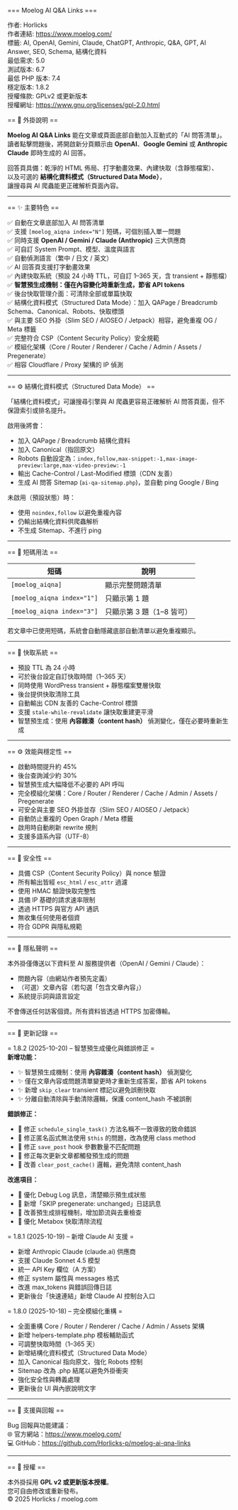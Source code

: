 === Moelog AI Q&A Links ===  

作者: Horlicks  
作者連結: https://www.moelog.com/  
標籤: AI, OpenAI, Gemini, Claude, ChatGPT, Anthropic, Q&A, GPT, AI Answer, SEO, Schema, 結構化資料  
最低需求: 5.0  
測試版本: 6.7  
最低 PHP 版本: 7.4  
穩定版本: 1.8.2  
授權條款: GPLv2 或更新版本  
授權網址: https://www.gnu.org/licenses/gpl-2.0.html  

== 🧠 外掛說明 ==

**Moelog AI Q&A Links** 能在文章或頁面底部自動加入互動式的「AI 問答清單」。  
讀者點擊問題後，將開啟新分頁顯示由 **OpenAI**、**Google Gemini** 或 **Anthropic Claude** 即時生成的 AI 回答。

回答頁具備：乾淨的 HTML 佈局、打字動畫效果、內建快取（含靜態檔案）、  
以及可選的 **結構化資料模式（Structured Data Mode）**，  
讓搜尋與 AI 爬蟲能更正確解析頁面內容。

---

== ✨ 主要特色 ==

✅ 自動在文章底部加入 AI 問答清單  
✅ 支援 `[moelog_aiqna index="N"]` 短碼，可個別插入單一問題  
✅ 同時支援 **OpenAI / Gemini / Claude (Anthropic)** 三大供應商  
✅ 可自訂 System Prompt、模型、溫度與語言  
✅ 自動偵測語言（繁中 / 日文 / 英文）  
✅ AI 回答頁支援打字動畫效果  
✅ 內建快取系統（預設 24 小時 TTL，可自訂 1–365 天，含 transient + 靜態檔）  
✅ **智慧預生成機制：僅在內容變化時重新生成，節省 API tokens**  
✅ 後台快取管理介面：可清除全部或單篇快取  
✅ 結構化資料模式（Structured Data Mode）：加入 QAPage / Breadcrumb Schema、Canonical、Robots、快取標頭  
✅ 與主要 SEO 外掛（Slim SEO / AIOSEO / Jetpack）相容，避免重複 OG / Meta 標籤  
✅ 完整符合 CSP（Content Security Policy）安全規範  
✅ 模組化架構（Core / Router / Renderer / Cache / Admin / Assets / Pregenerate）  
✅ 相容 Cloudflare / Proxy 架構的 IP 偵測  

---

== ⚙️ 結構化資料模式（Structured Data Mode） ==

「結構化資料模式」可讓搜尋引擎與 AI 爬蟲更容易正確解析 AI 問答頁面，但不保證索引或排名提升。

啟用後將會：
- 加入 QAPage / Breadcrumb 結構化資料  
- 加入 Canonical（指回原文）  
- Robots 自動設定為：`index,follow,max-snippet:-1,max-image-preview:large,max-video-preview:-1`  
- 輸出 Cache-Control / Last-Modified 標頭（CDN 友善）  
- 生成 AI 問答 Sitemap (`ai-qa-sitemap.php`)，並自動 ping Google / Bing  

未啟用（預設狀態）時：
- 使用 `noindex,follow` 以避免重複內容  
- 仍輸出結構化資料供爬蟲解析  
- 不生成 Sitemap、不進行 ping  

---

== 🧩 短碼用法 ==

| 短碼 | 說明 |
|------|------|
| `[moelog_aiqna]` | 顯示完整問題清單 |
| `[moelog_aiqna index="1"]` | 只顯示第 1 題 |
| `[moelog_aiqna index="3"]` | 只顯示第 3 題（1–8 皆可） |

若文章中已使用短碼，系統會自動隱藏底部自動清單以避免重複顯示。

---

== 🧮 快取系統 ==

- 預設 TTL 為 24 小時  
- 可於後台設定自訂快取時間（1–365 天）  
- 同時使用 WordPress transient + 靜態檔案雙層快取  
- 後台提供快取清除工具  
- 自動輸出 CDN 友善的 Cache-Control 標頭  
- 支援 `stale-while-revalidate` 讓快取重建更平滑  
- 智慧預生成：使用 **內容雜湊（content hash）** 偵測變化，僅在必要時重新生成  

---

== ⚙️ 效能與穩定性 ==

- 啟動時間提升約 45%  
- 後台查詢減少約 30%  
- 智慧預生成大幅降低不必要的 API 呼叫  
- 完全模組化架構：Core / Router / Renderer / Cache / Admin / Assets / Pregenerate  
- 可安全與主要 SEO 外掛並存（Slim SEO / AIOSEO / Jetpack）  
- 自動防止重複的 Open Graph / Meta 標籤  
- 啟用時自動刷新 rewrite 規則  
- 支援多語系內容（UTF-8）  

---

== 🔐 安全性 ==

- 具備 CSP（Content Security Policy）與 nonce 驗證  
- 所有輸出皆經 `esc_html` / `esc_attr` 過濾  
- 使用 HMAC 驗證快取完整性  
- 具備 IP 基礎的請求速率限制  
- 透過 HTTPS 與官方 API 通訊  
- 無收集任何使用者個資  
- 符合 GDPR 與隱私規範  

---

== 💬 隱私聲明 ==

本外掛僅傳送以下資料至 AI 服務提供者（OpenAI / Gemini / Claude）：
- 問題內容（由網站作者預先定義）  
- （可選）文章內容（若勾選「包含文章內容」）  
- 系統提示詞與語言設定  

不會傳送任何訪客個資。所有資料皆透過 HTTPS 加密傳輸。

---

== 🧩 更新記錄 ==

= 1.8.2 (2025-10-20) – 智慧預生成優化與錯誤修正 =  
**新增功能：**  
- ✨ 智慧預生成機制：使用 **內容雜湊（content hash）** 偵測變化  
- ✨ 僅在文章內容或問題清單變更時才重新生成答案，節省 API tokens  
- ✨ 新增 `skip_clear` transient 標記以避免誤刪快取  
- ✨ 分離自動清除與手動清除邏輯，保護 content_hash 不被誤刪  

**錯誤修正：**  
- 🔧 修正 `schedule_single_task()` 方法名稱不一致導致的致命錯誤  
- 🔧 修正匿名函式無法使用 `$this` 的問題，改為使用 class method  
- 🔧 修正 `save_post` hook 參數數量不匹配問題  
- 🔧 修正每次更新文章都觸發預生成的問題  
- 🔧 改善 `clear_post_cache()` 邏輯，避免清除 content_hash  

**改進項目：**  
- 📝 優化 Debug Log 訊息，清楚顯示預生成狀態  
- 📝 新增「SKIP pregenerate: unchanged」日誌訊息  
- 🎯 改善預生成排程機制，增加節流與去重檢查  
- 🎯 優化 Metabox 快取清除流程  

= 1.8.1 (2025-10-19) – 新增 Claude AI 支援 =  
- 新增 Anthropic Claude (claude.ai) 供應商  
- 支援 Claude Sonnet 4.5 模型  
- 統一 API Key 欄位（A 方案）  
- 修正 system 屬性與 messages 格式  
- 改進 max_tokens 與錯誤回傳日誌  
- 更新後台「快速連結」新增 Claude AI 控制台入口  

= 1.8.0 (2025-10-18) – 完全模組化重構 =  
- 全面重構 Core / Router / Renderer / Cache / Admin / Assets 架構  
- 新增 helpers-template.php 模板輔助函式  
- 可調整快取時間（1–365 天）  
- 新增結構化資料模式（Structured Data Mode）  
- 加入 Canonical 指向原文、強化 Robots 控制  
- Sitemap 改為 .php 結尾以避免外掛衝突  
- 強化安全性與轉義處理  
- 更新後台 UI 與內嵌說明文字  

---

== 🧭 支援與回報 ==

Bug 回報與功能建議：  
🌐 官方網站：https://www.moelog.com/  
💻 GitHub：https://github.com/Horlicks-p/moelog-ai-qna-links  

---

== 🧩 授權 ==

本外掛採用 **GPL v2 或更新版本授權**。  
您可自由修改或重新發布。  
© 2025 Horlicks / moelog.com
